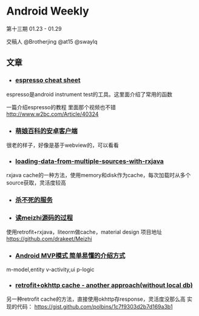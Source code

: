 # Android Weekly 
第十三期 01.23 - 01.29

交稿人 @Brotherjing @at15 @swaylq

## 文章

- ### [espresso cheat sheet](https://github.com/googlesamples/android-testing/blob/master/downloads/Espresso%20Cheat%20Sheet%20Master.pdf)
espresso是android instrument test的工具。这里面介绍了常用的函数

一篇介绍espresso的教程 里面那个视频也不错
http://www.w2bc.com/Article/40324

- ### [萌娘百科的安卓客户端](https://github.com/moegirlwiki/MoegirlAndroid)
很老的样子，好像是基于webview的，可以看看

- ### [loading-data-from-multiple-sources-with-rxjava](http://blog.danlew.net/2015/06/22/loading-data-from-multiple-sources-with-rxjava/)
rxjava cache的一种方法，使用memory和disk作为cache，每次加载时从多个source获取，灵活度较高

- ### [杀不死的服务](http://www.cnblogs.com/rossoneri/p/4530216.html)

- ### [读meizhi源码的过程](http://brotherjing.github.io/2016/01/19/%E8%AF%BBMeizhi%E4%BB%A3%E7%A0%81/)
使用retrofit+rxjava，liteorm做cache，material design
项目地址 https://github.com/drakeet/Meizhi

- ### [Android MVP模式 简单易懂的介绍方式](https://segmentfault.com/a/1190000003927200)
m-model,entity
v-activity,ui
p-logic

- ### [retrofit+okhttp cache - another approach(without local db)](https://docs.google.com/presentation/d/1eJa0gBZLpZRQ5vjW-eqLyekEgB54n4fQ1N4jDcgMZ1E/edit#slide=id.p)
另一种retrofit cache的方法，直接使用okhttp存response，灵活度没那么高
实现的代码：
https://gist.github.com/polbins/1c7f9303d2b7d169a3b1
